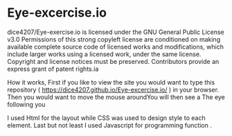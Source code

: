 # Eye-excercise.io

dice4207/Eye-exercise.io is licensed under the GNU General Public License v3.0 Permissions of this strong copyleft license are conditioned on making available complete source code of licensed works and modifications, which include larger works using a licensed work, under the same license. Copyright and license notices must be preserved. Contributors provide an express grant of patent rights.ia

How it works, First if you like to view the site you would want to type this repository ( https://dice4207.github.io/Eye-excercise.io/ ) in your browser. Then you would want to move the mouse aroundYou will then see a The eye following you

I used Html for the layout while CSS was used to design style to each element. Last but not least I used Javascript for programming function .
